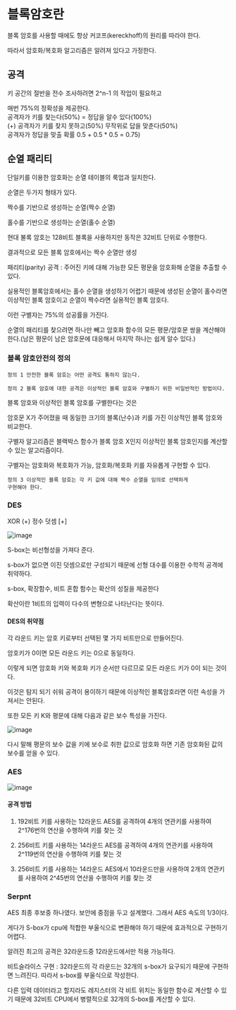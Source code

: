 # 블록암호란

블록 암호를 사용할 때에도 항상 커코프(kereckhoff)의 원리를 따라야 한다. 

따라서 암호화/복호화 알고리즘은 알려져 있다고 가정한다. 



## 공격

키 공간의 절반을 전수 조사하려면 2^n-1 의 작업이 필요하고 

매번 75%의 정확성을 제공한다. </br>
공격자가 키를 찾는다(50%) = 정답을 알수 있다(100%) </br>
(+) 공격자가 키를 찾지 못하고(50%) 무작위로 답을 맞춘다(50%) </br>
공격자가 정답을 맞출 확률 0.5 + 0.5 * 0.5 = 0.75)
  
## 순열 패리티

단일키를 이용한 암호화는 순열 테이블의 룩업과 일치한다.

순열은 두가지 형태가 있다.

짝수를 기반으로 생성하는 순열(짝수 순열)

홀수를 기반으로 생성하는 순열(홀수 순열)

현대 불록 암호는 128비트 블록을 사용하지만 동작은 32비트 단위로 수행한다. 

결과적으로 모든 블록 암호에서는 짝수 순열만 생성

패리티(parity) 공격 : 주어진 키에 대해 가능한 모든 평문을 암호화해 순열을 추출할 수 있다. 

실용적인 블록암호에서는 홀수 순열을 생성하기 어렵기 때문에 생성된 순열이 홀수라면 이상적인 블록 암호이고 순열이 짝수라면 실용적인 블록 암호다.

이런 구별자는 75%의 성공률을 가진다.

순열의 패리티를 찾으려면 하나만 빼고 암호화 함수의 모든 평문/암호문 쌍을 계산해야 한다.(남은 평문이 남은 암호문에 대응해서 마지막 하나는 쉽게 알수 있다.)

### 블록 암호안전의 정의
```
정의 1 안전한 블록 암호는 어떤 공격도 통하지 않는다.
```
```
정의 2 블록 암호에 대한 공격은 이상적인 블록 암호와 구별하기 위한 비일반적인 방법이다.
```
블록 암호와 이상적인 블록 암호를 구별한다는 것은

암호문 X가 주어졌을 때 동일한 크기의 블록(난수)과 키를 가진 이상적인 블록 암호와 비교한다. 

구별자 알고리즘은 블랙박스 함수가 블록 암호 X인지 이상적인 블록 암호인지를 계산할 수 있는 알고리즘이다.

구별자는 암호화와 복호화가 가능, 암호화/복호화 키를 자유롭게 구현할 수 있다. 

```
정의 3 이상적인 블록 암호는 각 키 값에 대해 짝수 순열을 임의로 선택하게
구현해야 한다.
```

### DES
XOR (+)
정수 덧셈 [+]

![image](https://user-images.githubusercontent.com/46625602/64907072-f32d3280-d728-11e9-9ae6-de6d43e661e5.png)

S-box는 비선형성을 가져다 준다. 

s-box가 없으면 이진 덧셈으로만 구성되기 때문에 선형 대수를 이용한 수학적 공격에 취약하다. 

s-box, 확장함수, 비트 혼합 함수는 확산의 성질을 제공한다 

확산이란 1비트의 입력이 다수의 변형으로 나타난다는 뜻이다.

#### DES의 취약점

각 라운드 키는 암호 키로부터  선택된 몇 가지 비트만으로 만들어진다.

암호키가 0이면 모든 라운드 키는 0으로 동일하다.

이렇게 되면 암호화 키와 복호화 키가 순서만 다르므로 모든 라운드 키가 0이 되는 것이다. 

이것은 탐지 되기 쉬워 공격이 용이하기 때문에 이상적인 블록암호라면 이런 속성을 가져서는 안된다.

또한 모든 키 K와 평문에 대해 다음과 같은 보수 특성을 가진다. 

![image](https://user-images.githubusercontent.com/46625602/64907192-2fad5e00-d72a-11e9-8826-5741714f238d.png)

다시 말해 평문의 보수 값을 키에 보수로 취한 값으로 암호화 하면 기존 암호화된 값의 보수를 얻을 수 있다.

### AES

![image](https://user-images.githubusercontent.com/46625602/64907231-95014f00-d72a-11e9-8edd-935aff49bdec.png)

#### 공격 방법

1. 192비트 키를 사용하는 12라운드 AES를 공격하여 4개의 연관키를 사용하여 2^176번의 연산을 수행하여 키를 찾는 것

2. 256비트 키를 사용하는 14라운드 AES를 공격하여 4개의 연관키를 사용하여 2^119번의 연산을 수행하여 키를 찾는 것

3. 256비트 키를 사용하는 14라운드 AES에서 10라운드만을 사용하여 2개의 연관키를 사용하여 2^45번의 연산을 수행하여 키를 찾는 것

### Serpnt

AES 최종 후보중 하나였다. 보안에 중점을 두고 설계했다. 그래서 AES 속도의 1/3이다.

게다가 S-box가 cpu에 적합한 부울식으로 변환해야 하기 때문에 효과적으로 구현하기 어렵다.

알려진 최고의 공격은 32라운드중 12라운드에서만 적용 가능하다.

비트슬라이스 구현 : 32라운드의 각 라운드는 32개의 s-box가 요구되기 때문에 구현하면 느려진다. 따라서 s-box를 부울식으로 작성한다.

다른 입력 데이터라고 할지라도 레지스터의 각 비트 위치는 동일한 함수로 계산할 수 있기 때문에 32비트 CPU에서 병렬적으로 32개의 S-box를 계산할 수 있다. 



